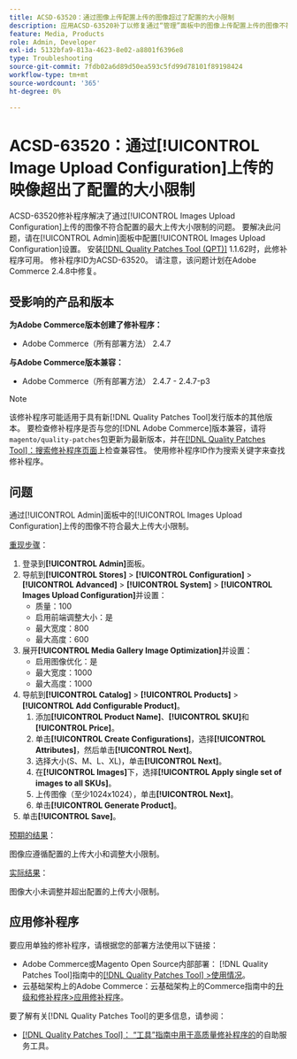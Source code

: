 ```yaml
---
title: ACSD-63520：通过图像上传配置上传的图像超过了配置的大小限制
description: 应用ACSD-63520补丁以修复通过“管理”面板中的图像上传配置上传的图像不符合配置的最大上传大小限制的Adobe Commerce问题。
feature: Media, Products
role: Admin, Developer
exl-id: 5132bfa9-813a-4623-8e02-a8801f6396e8
type: Troubleshooting
source-git-commit: 7fdb02a6d89d50ea593c5fd99d78101f89198424
workflow-type: tm+mt
source-wordcount: '365'
ht-degree: 0%

---
```


# ACSD-63520：通过[!UICONTROL Image Upload Configuration]上传的映像超出了配置的大小限制

ACSD-63520修补程序解决了通过[!UICONTROL Images Upload Configuration]上传的图像不符合配置的最大上传大小限制的问题。 要解决此问题，请在[!UICONTROL Admin]面板中配置[!UICONTROL Images Upload Configuration]设置。 安装[[!DNL Quality Patches Tool (QPT)]](/help/tools/quality-patches-tool/quality-patches-tool-to-self-serve-quality-patches.md) 1.1.62时，此修补程序可用。 修补程序ID为ACSD-63520。 请注意，该问题计划在Adobe Commerce 2.4.8中修复。

## 受影响的产品和版本

**为Adobe Commerce版本创建了修补程序：**
* Adobe Commerce（所有部署方法） 2.4.7

**与Adobe Commerce版本兼容：**
* Adobe Commerce（所有部署方法） 2.4.7 - 2.4.7-p3

>[!NOTE]
>
>该修补程序可能适用于具有新[!DNL Quality Patches Tool]发行版本的其他版本。 要检查修补程序是否与您的[!DNL Adobe Commerce]版本兼容，请将`magento/quality-patches`包更新为最新版本，并在[[!DNL Quality Patches Tool]：搜索修补程序页面](https://experienceleague.adobe.com/tools/commerce-quality-patches/index.html)上检查兼容性。 使用修补程序ID作为搜索关键字来查找修补程序。

## 问题

通过[!UICONTROL Admin]面板中的[!UICONTROL Images Upload Configuration]上传的图像不符合最大上传大小限制。

<u>重现步骤</u>：

1. 登录到&#x200B;**[!UICONTROL Admin]**&#x200B;面板。
1. 导航到&#x200B;**[!UICONTROL Stores]** > **[!UICONTROL Configuration]** > **[!UICONTROL Advanced]** > **[!UICONTROL System]** > **[!UICONTROL Images Upload Configuration]**&#x200B;并设置：
   * 质量：100
   * 启用前端调整大小：是
   * 最大宽度：800
   * 最大高度：600
1. 展开&#x200B;**[!UICONTROL Media Gallery Image Optimization]**&#x200B;并设置：
   * 启用图像优化：是
   * 最大宽度：1000
   * 最大高度：1000
1. 导航到&#x200B;**[!UICONTROL Catalog]** > **[!UICONTROL Products]** > **[!UICONTROL Add Configurable Product]**。
   1. 添加&#x200B;**[!UICONTROL Product Name]**、**[!UICONTROL SKU]**&#x200B;和&#x200B;**[!UICONTROL Price]**。
   1. 单击&#x200B;**[!UICONTROL Create Configurations]**，选择&#x200B;**[!UICONTROL Attributes]**，然后单击&#x200B;**[!UICONTROL Next]**。
   1. 选择大小(S、M、L、XL)，单击&#x200B;**[!UICONTROL Next]**。
   1. 在&#x200B;**[!UICONTROL Images]**&#x200B;下，选择&#x200B;**[!UICONTROL Apply single set of images to all SKUs]**。
   1. 上传图像（至少1024x1024），单击&#x200B;**[!UICONTROL Next]**。
   1. 单击&#x200B;**[!UICONTROL Generate Product]**。
1. 单击&#x200B;**[!UICONTROL Save]**。

<u>预期的结果</u>：

图像应遵循配置的上传大小和调整大小限制。

<u>实际结果</u>：

图像大小未调整并超出配置的上传大小限制。

## 应用修补程序

要应用单独的修补程序，请根据您的部署方法使用以下链接：

* Adobe Commerce或Magento Open Source内部部署： [!DNL Quality Patches Tool]指南中的[[!DNL Quality Patches Tool] >使用情况](/help/tools/quality-patches-tool/usage.md)。
* 云基础架构上的Adobe Commerce：云基础架构上的Commerce指南中的[升级和修补程序>应用修补程序](https://experienceleague.adobe.com/docs/commerce-cloud-service/user-guide/develop/upgrade/apply-patches.html)。

要了解有关[!DNL Quality Patches Tool]的更多信息，请参阅：

* [[!DNL Quality Patches Tool]： “工具”指南中用于高质量修补程序的](/help/tools/quality-patches-tool/quality-patches-tool-to-self-serve-quality-patches.md)的自助服务工具。
